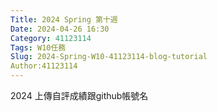 ```yaml
---
Title: 2024 Spring 第十週
Date: 2024-04-26 16:30
Category: 41123114
Tags: W10任務
Slug: 2024-Spring-W10-41123114-blog-tutorial
Author:41123114
---
```


2024 上傳自評成績跟github帳號名

<!-- PELICAN_END_SUMMARY -->
